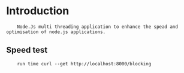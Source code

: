 # Introduction
```
    Node.Js multi threading application to enhance the spead and optimisation of node.js applications.
```

## Speed test
```
    run time curl --get http://localhost:8000/blocking
```
